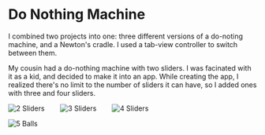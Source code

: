 # Do Nothing Machine

I combined two projects into one: three different versions of a do-noting machine, and a Newton's
cradle.  I used a tab-view controller to switch between them.

My cousin had a do-nothing machine with two sliders.  I was facinated with it as a kid, and decided
to make it into an app.  While creating the app, I realized there's no limit to the number of sliders
it can have, so I added ones with three and four sliders.

![2 Sliders](https://github.com/InvaderZim62/DoNothing/assets/34785252/00e8a4db-a312-4949-bf62-0a8e9e8d6112)
&nbsp;&nbsp;&nbsp;&nbsp;&nbsp;&nbsp;
![3 Sliders](https://github.com/InvaderZim62/DoNothing/assets/34785252/d9c978c0-4bb3-43bd-bc1c-1d53823c9ae6)
&nbsp;&nbsp;&nbsp;&nbsp;&nbsp;&nbsp;
![4 Sliders](https://github.com/InvaderZim62/DoNothing/assets/34785252/2d79e391-8888-4a95-b866-0955ad3a42f0)

![5 Balls](https://github.com/InvaderZim62/DoNothing/assets/34785252/cad28fab-cf9d-4455-adb6-67b0d771a7ca)

